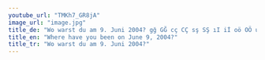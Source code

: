 ```yaml
---
youtube_url: "TMKh7_GR8jA"
image_url: "image.jpg"
title_de: "Wo warst du am 9. Juni 2004? gğ GĞ cç CÇ sş SŞ ıI iİ oö OÖ uü UÜ"
title_en: "Where have you been on June 9, 2004?"
title_tr: "Wo warst du am 9. Juni 2004?"
---
```

